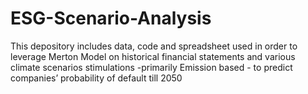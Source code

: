 # ESG-Scenario-Analysis
This depository includes data, code and spreadsheet used in order to leverage Merton Model on historical financial statements and various climate scenarios stimulations -primarily Emission based - to predict companies’ probability of default till 2050
